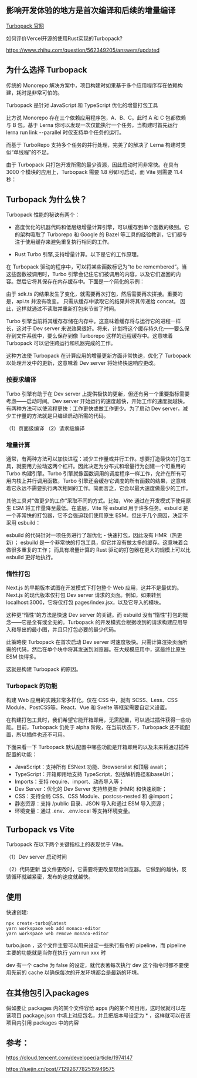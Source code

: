 
## 影响开发体验的地方是首次编译和后续的增量编译
[Turbopack 官网](https://turbo.build/pack)

如何评价Vercel开源的使用Rust实现的Turbopack?

https://www.zhihu.com/question/562349205/answers/updated

## 为什么选择 Turbopack
传统的 Monorepo 解决方案中，项目构建时如果基于多个应用程序存在依赖构建，耗时是非常可怕的。

Turbopack 是针对 JavaScript 和 TypeScript 优化的增量打包工具

比方说 Monorepo 存在三个依赖应用程序包，A、B、C。此时 A 和 C 包都依赖与 B 包。基于 Lerna 你可以发现一次仅能执行一个任务，当构建时首先运行 lerna run link --parallel 时仅支持单个任务的运行。

而基于 TurboRepo 支持多个任务的并行处理，完美了的解决了 Lerna 构建时类似“单线程”的不足。

由于 Turbopack 只打包开发所需的最少资源，因此启动时间非常快。在具有 3000 个模块的应用上，Turbopack 需要 1.8 秒即可启动，而 Vite 则需要 11.4 秒：

## Turbopack 为什么快？
Turbopack 性能的秘诀有两个：
* 高度优化的机器代码和低层级增量计算引擎，可以缓存到单个函数的级别。它的架构吸取了 Turborepo 和 Google 的 Bazel 等工具的经验教训，它们都专注于使用缓存来避免重复执行相同的工作。

* Rust Turbo 引擎,支持增量计算。以下是它的工作原理。

在 Turbopack 驱动的程序中，可以将某些函数标记为“to be remembered”。当这些函数被调用时，Turbo 引擎会记住它们被调用的内容，以及它们返回的内容。然后它将其保存在内存缓存中。下面是一个简化的示例：

由于 sdk.ts 的结果发生了变化，就需要再次打包，然后需要再次拼接。重要的是，api.ts 并没有改变。 只需从缓存中读取它的结果并将其传递给 concat。 因此，这样就通过不读取并重新打包来节省了时间。

Turbo 引擎当前将其缓存存储在内存中。这意味着缓存将与运行它的进程一样长，这对于 Dev server 来说效果很好。将来，计划将这个缓存持久化——要么保存到文件系统中，要么保存到像 Turborepo 这样的远程缓存中。这意味着 Turbopack 可以记住跨运行和机器完成的工作。

这种方法使 Turbopack 在计算应用的增量更新方面非常快速，优化了 Turbopack 以处理开发中的更新，这意味着 Dev server 将始终快速响应更改。


### 按要求编译
Turbo 引擎有助于在 Dev server 上提供极快的更新，但还有另一个重要指标需要考虑——启动时间。Dev server 开始运行的速度越快，开始工作的速度就越快。有两种方法可以使流程更快：工作更快或做工作更少。为了启动 Dev server，减少工作量的方法就是只编译启动所需的代码。

（1）页面级编译
（2）请求级编译

### 增量计算
通常，有两种方法可以加快进程：减少工作量或并行工作。想要打造最快的打包工具，就要用力拉动这两个杠杆。因此决定为分布式和增量行为创建一个可重用的 Turbo 构建引擎。Turbo 引擎就像函数调用的调度程序一样工作，允许在所有可用内核上并行调用函数。Turbo 引擎还会缓存它调度的所有函数的结果，这意味着它永远不需要执行两次相同的工作。简而言之，它会以最大速度做最少的工作。

其他工具对“做更少的工作”采取不同的方式。比如，Vite 通过在开发模式下使用原生 ESM 将工作量降至最低。在底层，Vite 将 esbuild 用于许多任务。esbuild 是一个非常快的打包器，它不会强迫我们使用原生 ESM。但出于几个原因，决定不采用 esbuild：

esbuild 的代码针对一项任务进行了超优化 - 快速打包，因此没有 HMR（热更新）；
esbuild 是一个非常快的打包工具，但它并没有做太多的缓存。这意味着会做很多重复的工作；
而具有增量计算的 Rust 驱动的打包器在更大的规模上可以比 esbuild 更好地执行。

### 惰性打包
Next.js 的早期版本试图在开发模式下打包整个 Web 应用，这并不是最优的。Next.js 的现代版本仅打包 Dev server 请求的页面。例如，如果转到localhost:3000，它将仅打包 pages/index.jsx，以及它导入的模块。

这种更“惰性”的方法是快速 Dev server 的关键。而 esbuild 没有“惰性”打包的概念——它是全有或全无的。Turbopack 的开发模式会根据收到的请求构建应用导入和导出的最小图，并且只打包必要的最少代码。

此策略使 Turbopack 在首次启动 Dev server 时速度极快。只需计算渲染页面所需的代码，然后在单个块中将其发送到浏览器。在大规模应用中，这最终比原生 ESM 快得多。

这就是构建 Turbopack 的原因。

### Turbopack 的功能
构建 Web 应用的实践非常多样化。仅在 CSS 中，就有 SCSS、Less、CSS Module、PostCSS等。React、Vue 和 Svelte 等框架需要自定义设置。

在构建打包工具时，我们希望它能开箱即用，无需配置，可以通过插件获得一些功能。目前，Turbopack 仍处于 alpha 阶段，在当前状态下，Turbopack 还不能配置，所以插件也还不可用。

下面来看一下 Turbopack 默认配置中哪些功能是开箱即用的以及未来将通过插件配置的功能：
* JavaScript：支持所有 ESNext 功能、Browserslist 和顶层 await；
* TypeScript：开箱即用地支持 TypeScript，包括解析路径和baseUrl；
* Imports：支持 require、import、动态导入等；
* Dev Server：优化的 Dev Server 支持热更新 (HMR) 和快速刷新；
* CSS：支持全局 CSS、CSS Module、postcss-nested 和 @import；
* 静态资源：支持 /public 目录、JSON 导入和通过 ESM 导入资源；
* 环境变量：通过 .env、.env.local 等支持环境变量。

## Turbopack vs Vite
Turbopack 在以下两个关键指标上的表现优于 Vite。

（1）Dev server 启动时间

（2）代码更新
当文件更改时，它需要将更改呈现给浏览器。 它做到的越快，反馈循环就越紧密，发布的速度就越快。

## 使用
快速创建:
```
npx create-turbo@latest
yarn workspace web add monaco-editor
yarn workspace web remove monaco-editor
```

turbo.json ，这个文件主要可以用来设定一些执行指令的 pipeline，而 pipeline 主要的功能就是当你在执行 yarn run xxx 时

dev 有一个 cache 为 false 的设定，就代表著每次执行 dev 这个指令时都不要使用先前的 cache 以确保每次的开发环境都会是最新的环境。

## 在其他包引入packages
假如要让 packages 内的某个文件容给 apps 内的某个项目用，这时候就可以在该项目 package.json 中填上对应包名，并且把版本号设定为 * ，这样就可以在该项目内引用 packages 中的内容

## 参考：
https://cloud.tencent.com/developer/article/1974147

https://juejin.cn/post/7129267782515949575
